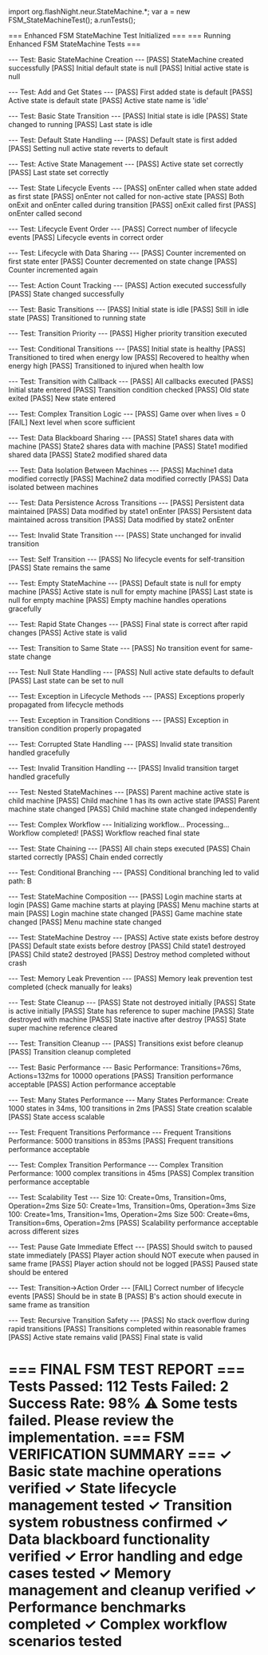 import org.flashNight.neur.StateMachine.*;
var a = new FSM_StateMachineTest();
a.runTests();  


=== Enhanced FSM StateMachine Test Initialized ===
=== Running Enhanced FSM StateMachine Tests ===

--- Test: Basic StateMachine Creation ---
[PASS] StateMachine created successfully
[PASS] Initial default state is null
[PASS] Initial active state is null

--- Test: Add and Get States ---
[PASS] First added state is default
[PASS] Active state is default state
[PASS] Active state name is 'idle'

--- Test: Basic State Transition ---
[PASS] Initial state is idle
[PASS] State changed to running
[PASS] Last state is idle

--- Test: Default State Handling ---
[PASS] Default state is first added
[PASS] Setting null active state reverts to default

--- Test: Active State Management ---
[PASS] Active state set correctly
[PASS] Last state set correctly

--- Test: State Lifecycle Events ---
[PASS] onEnter called when state added as first state
[PASS] onEnter not called for non-active state
[PASS] Both onExit and onEnter called during transition
[PASS] onExit called first
[PASS] onEnter called second

--- Test: Lifecycle Event Order ---
[PASS] Correct number of lifecycle events
[PASS] Lifecycle events in correct order

--- Test: Lifecycle with Data Sharing ---
[PASS] Counter incremented on first state enter
[PASS] Counter decremented on state change
[PASS] Counter incremented again

--- Test: Action Count Tracking ---
[PASS] Action executed successfully
[PASS] State changed successfully

--- Test: Basic Transitions ---
[PASS] Initial state is idle
[PASS] Still in idle state
[PASS] Transitioned to running state

--- Test: Transition Priority ---
[PASS] Higher priority transition executed

--- Test: Conditional Transitions ---
[PASS] Initial state is healthy
[PASS] Transitioned to tired when energy low
[PASS] Recovered to healthy when energy high
[PASS] Transitioned to injured when health low

--- Test: Transition with Callback ---
[PASS] All callbacks executed
[PASS] Initial state entered
[PASS] Transition condition checked
[PASS] Old state exited
[PASS] New state entered

--- Test: Complex Transition Logic ---
[PASS] Game over when lives = 0
[FAIL] Next level when score sufficient

--- Test: Data Blackboard Sharing ---
[PASS] State1 shares data with machine
[PASS] State2 shares data with machine
[PASS] State1 modified shared data
[PASS] State2 modified shared data

--- Test: Data Isolation Between Machines ---
[PASS] Machine1 data modified correctly
[PASS] Machine2 data modified correctly
[PASS] Data isolated between machines

--- Test: Data Persistence Across Transitions ---
[PASS] Persistent data maintained
[PASS] Data modified by state1 onEnter
[PASS] Persistent data maintained across transition
[PASS] Data modified by state2 onEnter

--- Test: Invalid State Transition ---
[PASS] State unchanged for invalid transition

--- Test: Self Transition ---
[PASS] No lifecycle events for self-transition
[PASS] State remains the same

--- Test: Empty StateMachine ---
[PASS] Default state is null for empty machine
[PASS] Active state is null for empty machine
[PASS] Last state is null for empty machine
[PASS] Empty machine handles operations gracefully

--- Test: Rapid State Changes ---
[PASS] Final state is correct after rapid changes
[PASS] Active state is valid

--- Test: Transition to Same State ---
[PASS] No transition event for same-state change

--- Test: Null State Handling ---
[PASS] Null active state defaults to default
[PASS] Last state can be set to null

--- Test: Exception in Lifecycle Methods ---
[PASS] Exceptions properly propagated from lifecycle methods

--- Test: Exception in Transition Conditions ---
[PASS] Exception in transition condition properly propagated

--- Test: Corrupted State Handling ---
[PASS] Invalid state transition handled gracefully

--- Test: Invalid Transition Handling ---
[PASS] Invalid transition target handled gracefully

--- Test: Nested StateMachines ---
[PASS] Parent machine active state is child machine
[PASS] Child machine 1 has its own active state
[PASS] Parent machine state changed
[PASS] Child machine state changed independently

--- Test: Complex Workflow ---
Initializing workflow...
Processing...
Workflow completed!
[PASS] Workflow reached final state

--- Test: State Chaining ---
[PASS] All chain steps executed
[PASS] Chain started correctly
[PASS] Chain ended correctly

--- Test: Conditional Branching ---
[PASS] Conditional branching led to valid path: B

--- Test: StateMachine Composition ---
[PASS] Login machine starts at login
[PASS] Game machine starts at playing
[PASS] Menu machine starts at main
[PASS] Login machine state changed
[PASS] Game machine state changed
[PASS] Menu machine state changed

--- Test: StateMachine Destroy ---
[PASS] Active state exists before destroy
[PASS] Default state exists before destroy
[PASS] Child state1 destroyed
[PASS] Child state2 destroyed
[PASS] Destroy method completed without crash

--- Test: Memory Leak Prevention ---
[PASS] Memory leak prevention test completed (check manually for leaks)

--- Test: State Cleanup ---
[PASS] State not destroyed initially
[PASS] State is active initially
[PASS] State has reference to super machine
[PASS] State destroyed with machine
[PASS] State inactive after destroy
[PASS] State super machine reference cleared

--- Test: Transition Cleanup ---
[PASS] Transitions exist before cleanup
[PASS] Transition cleanup completed

--- Test: Basic Performance ---
Basic Performance: Transitions=76ms, Actions=132ms for 10000 operations
[PASS] Transition performance acceptable
[PASS] Action performance acceptable

--- Test: Many States Performance ---
Many States Performance: Create 1000 states in 34ms, 100 transitions in 2ms
[PASS] State creation scalable
[PASS] State access scalable

--- Test: Frequent Transitions Performance ---
Frequent Transitions Performance: 5000 transitions in 853ms
[PASS] Frequent transitions performance acceptable

--- Test: Complex Transition Performance ---
Complex Transition Performance: 1000 complex transitions in 45ms
[PASS] Complex transition performance acceptable

--- Test: Scalability Test ---
Size 10: Create=0ms, Transition=0ms, Operation=2ms
Size 50: Create=1ms, Transition=0ms, Operation=3ms
Size 100: Create=1ms, Transition=1ms, Operation=2ms
Size 500: Create=6ms, Transition=6ms, Operation=2ms
[PASS] Scalability performance acceptable across different sizes

--- Test: Pause Gate Immediate Effect ---
[PASS] Should switch to paused state immediately
[PASS] Player action should NOT execute when paused in same frame
[PASS] Player action should not be logged
[PASS] Paused state should be entered

--- Test: Transition→Action Order ---
[FAIL] Correct number of lifecycle events
[PASS] Should be in state B
[PASS] B's action should execute in same frame as transition

--- Test: Recursive Transition Safety ---
[PASS] No stack overflow during rapid transitions
[PASS] Transitions completed within reasonable frames
[PASS] Active state remains valid
[PASS] Final state is valid

=== FINAL FSM TEST REPORT ===
Tests Passed: 112
Tests Failed: 2
Success Rate: 98%
⚠️  Some tests failed. Please review the implementation.
=== FSM VERIFICATION SUMMARY ===
✓ Basic state machine operations verified
✓ State lifecycle management tested
✓ Transition system robustness confirmed
✓ Data blackboard functionality verified
✓ Error handling and edge cases tested
✓ Memory management and cleanup verified
✓ Performance benchmarks completed
✓ Complex workflow scenarios tested
=============================
